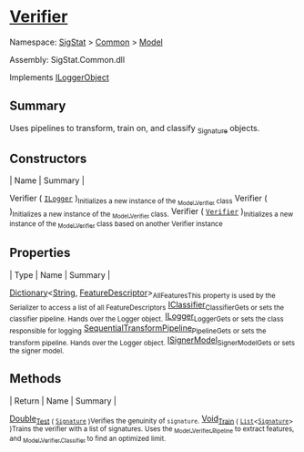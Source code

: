 # [Verifier](./Verifier.md)

Namespace: [SigStat]() > [Common](./../README.md) > [Model](./README.md)

Assembly: SigStat.Common.dll

Implements [ILoggerObject](./../ILoggerObject.md)

## Summary
Uses pipelines to transform, train on, and classify [<sub>Signature</sub>](https://github.com/hargitomi97/sigstat/blob/master/docs/md/SigStat/Common/Signature.md) objects.

## Constructors

| Name | Summary | 

Verifier ( [`ILogger`](https://docs.microsoft.com/en-us/dotnet/api/Microsoft.Extensions.Logging.ILogger) )<sub>Initializes a new instance of the [<sub>Model.Verifier</sub>](https://github.com/hargitomi97/sigstat/blob/master/docs/md/SigStat/Common/Model/Verifier.md) class</sub>
Verifier (  )<sub>Initializes a new instance of the [<sub>Model.Verifier</sub>](https://github.com/hargitomi97/sigstat/blob/master/docs/md/SigStat/Common/Model/Verifier.md) class.</sub>
Verifier ( [`Verifier`](./Verifier.md) )<sub>Initializes a new instance of the [<sub>Model.Verifier</sub>](https://github.com/hargitomi97/sigstat/blob/master/docs/md/SigStat/Common/Model/Verifier.md) class based on another Verifier instance</sub>


## Properties

| Type | Name | Summary | 

[Dictionary](https://docs.microsoft.com/en-us/dotnet/api/System.Collections.Generic.Dictionary-2)\<[String](https://docs.microsoft.com/en-us/dotnet/api/System.String), [FeatureDescriptor](./../FeatureDescriptor.md)><sub>AllFeatures</sub><sub>This property is used by the Serializer to access a list of all FeatureDescriptors</sub>
[IClassifier](./../Pipeline/IClassifier.md)<sub>Classifier</sub><sub>Gets or sets the classifier pipeline. Hands over the Logger object.</sub>
[ILogger](https://docs.microsoft.com/en-us/dotnet/api/Microsoft.Extensions.Logging.ILogger)<sub>Logger</sub><sub>Gets or sets the class responsible for logging</sub>
[SequentialTransformPipeline](./../Pipeline/SequentialTransformPipeline.md)<sub>Pipeline</sub><sub>Gets or sets the transform pipeline. Hands over the Logger object.</sub>
[ISignerModel](./../Pipeline/ISignerModel.md)<sub>SignerModel</sub><sub>Gets or sets the signer model.</sub>


## Methods

| Return | Name | Summary | 

[Double](https://docs.microsoft.com/en-us/dotnet/api/System.Double)<sub>[Test](./Methods/Verifier-100664117.md) ( [`Signature`](./../Signature.md) )</sub><sub>Verifies the genuinity of `signature`.</sub>
[Void](https://docs.microsoft.com/en-us/dotnet/api/System.Void)<sub>[Train](./Methods/Verifier-100664116.md) ( [`List`](https://docs.microsoft.com/en-us/dotnet/api/System.Collections.Generic.List-1)\<[`Signature`](./../Signature.md)> )</sub><sub>Trains the verifier with a list of signatures. Uses the [<sub>Model.Verifier.Pipeline</sub>](https://github.com/hargitomi97/sigstat/blob/master/docs/md/SigStat/Common/Model/Verifier.md) to extract features,  and [<sub>Model.Verifier.Classifier</sub>](https://github.com/hargitomi97/sigstat/blob/master/docs/md/SigStat/Common/Model/Verifier.md) to find an optimized limit.</sub>


